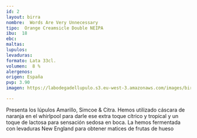 ```yaml
---
id: 2
layout: birra
nombre:  Words Are Very Unnecessary
tipo:  Orange Creamsicle Double NEIPA
ibu:  18
ebc:
maltas: 
lupulos: 
levaduras: 
formato: Lata 33cl.
volumen:  8 %
alergenos: 
origen: España
pvp: 3.90
imagen: https://labodegadellupulo.s3.eu-west-3.amazonaws.com/images/birras/words.jpg

---
```

Presenta los lúpulos Amarillo, Simcoe & Citra. Hemos utilizado cáscara de naranja en el whirlpool para darle ese extra toque cítrico y tropical y un toque de lactosa para sensación sedosa en boca. La hemos fermentada con levaduras New England para obtener matices de frutas de hueso


























